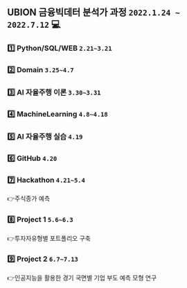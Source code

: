 ## UBION 금융빅데터 분석가 과정 `2022.1.24 ~ 2022.7.12` 💻

### 1️⃣ Python/SQL/WEB  `2.21~3.21`

### 2️⃣ Domain `3.25~4.7`

### 3️⃣ AI 자율주행 이론 `3.30~3.31`

### 4️⃣ MachineLearning  `4.8~4.18`

### 5️⃣ AI 자율주행 실습 `4.19`

### 6️⃣ GitHub `4.20`

### 7️⃣ Hackathon  `4.21~5.4`  
👉주식종가 예측  

### 8️⃣ Project 1 `5.6~6.3`   
👉투자자유형별 포트폴리오 구축

### 9️⃣ Project 2 `6.7~7.13`  
👉인공지능을 활용한 경기 국면별 기업 부도 예측 모형 연구
